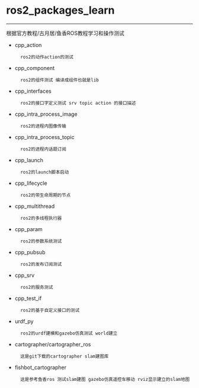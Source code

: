 # ros2_packages_learn
---
根据官方教程/古月居/鱼香ROS教程学习和操作测试

- cpp_action 

        ros2的动作action的测试
- cpp_component 

        ros2的组件测试 编译成组件也就是lib

- cpp_interfaces 

        ros2的接口字定义测试 srv topic action 的接口描述

- cpp_intra_process_image 

        ros2的进程内图像传输

- cpp_intra_process_topic 

        ros2的进程内话题订阅

- cpp_launch 

        ros2的launch脚本启动

- cpp_lifecycle 

        ros2的带生命周期的节点

- cpp_multithread 

        ros2的多线程执行器

- cpp_param 

        ros2的参数系统测试

- cpp_pubsub 

        ros2的发布订阅测试

- cpp_srv 

        ros2的服务测试

- cpp_test_if 

        ros2的基于自定义接口的测试

- urdf_py 

        ros2的urdf建模和gazebo仿真测试 world建立

- cartographer/cartographer_ros

        这是git下载的cartographer slam建图库

- fishbot_cartographer

        这是参考鱼香ros 测试slam建图 gazebo仿真遥控车移动 rviz显示建立的slam地图

